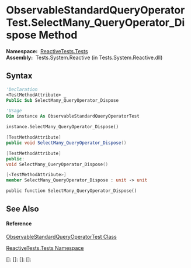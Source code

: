 # ObservableStandardQueryOperatorTest.SelectMany\_QueryOperator\_Dispose Method

**Namespace:**  [ReactiveTests.Tests](ReactiveTests.Tests\ReactiveTests.Tests.md)  
**Assembly:**  Tests.System.Reactive (in Tests.System.Reactive.dll)

## Syntax

```vb
'Declaration
<TestMethodAttribute> _
Public Sub SelectMany_QueryOperator_Dispose
```

```vb
'Usage
Dim instance As ObservableStandardQueryOperatorTest

instance.SelectMany_QueryOperator_Dispose()
```

```csharp
[TestMethodAttribute]
public void SelectMany_QueryOperator_Dispose()
```

```c++
[TestMethodAttribute]
public:
void SelectMany_QueryOperator_Dispose()
```

```fsharp
[<TestMethodAttribute>]
member SelectMany_QueryOperator_Dispose : unit -> unit 
```

```jscript
public function SelectMany_QueryOperator_Dispose()
```

## See Also

#### Reference

[ObservableStandardQueryOperatorTest Class](ObservableStandardQueryOperatorTest\ObservableStandardQueryOperatorTest.md)

[ReactiveTests.Tests Namespace](ReactiveTests.Tests\ReactiveTests.Tests.md)

[]: 
[]: 
[]: 
[]: 